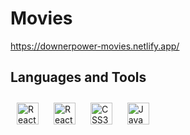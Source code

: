 # Movies
https://downerpower-movies.netlify.app/

## Languages and Tools  
<div> 
<a href="https://reactjs.org/" target="_blank"><img style="margin: 10px" src="https://profilinator.rishav.dev/skills-assets/react-original-wordmark.svg" alt="React" height="35" /></a> 
<a href="https://reactrouter.com/en/main" target="_blank"><img style="margin: 10px" src="https://www.google.com/search?q=react+router+logo&sxsrf=AJOqlzWwEPSaXMPVWnxosOFc1x23WgeQfg:1675765653556&source=lnms&tbm=isch&sa=X&ved=2ahUKEwi46obEmYP9AhWESPEDHbMBBuMQ_AUoAXoECAIQAw&biw=1474&bih=704&dpr=1.25#imgrc=sjZOe4lS25yvgM" alt="React" height="35" /></a>
<a href="https://www.w3schools.com/css/" target="_blank"><img style="margin: 10px" src="https://profilinator.rishav.dev/skills-assets/css3-original-wordmark.svg" alt="CSS3" height="35" /></a>  
<a href="https://www.javascript.com/" target="_blank"><img style="margin: 10px" src="https://profilinator.rishav.dev/skills-assets/javascript-original.svg" alt="JavaScript" height="35" /></a>
</div>
